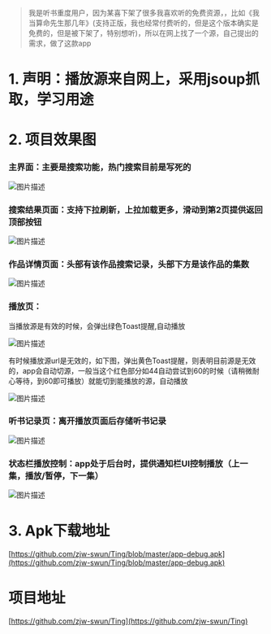 > 我是听书重度用户，因为某喜下架了很多我喜欢听的免费资源，，比如《我当算命先生那几年》(支持正版，我也经常付费听的，但是这个版本确实是免费的，但是被下架了，特别想听)，所以在网上找了一个源，自己提出的需求，做了这款app

# 1. 声明：播放源来自网上，采用jsoup抓取，学习用途

# 2. 项目效果图
### 主界面：主要是搜索功能，热门搜索目前是写死的

![图片描述](https://user-gold-cdn.xitu.io/2019/6/2/16b15a4b525bbdf1?w=278&h=581&f=png&s=26417)

### 搜索结果页面：支持下拉刷新，上拉加载更多，滑动到第2页提供返回顶部按钮

![图片描述](https://user-gold-cdn.xitu.io/2019/6/2/16b15a4b4f8082ff?w=257&h=505&f=png&s=40984)

### 作品详情页面：头部有该作品搜索记录，头部下方是该作品的集数

![图片描述](https://user-gold-cdn.xitu.io/2019/6/2/16b15a4b502e92f5?w=287&h=599&f=png&s=65227)

### 播放页：

当播放源是有效的时候，会弹出绿色Toast提醒,自动播放

![图片描述](https://user-gold-cdn.xitu.io/2019/6/2/16b15a4b4f6a7b8a?w=295&h=604&f=png&s=63208)

有时候播放源url是无效的，如下图，弹出黄色Toast提醒，则表明目前源是无效的，app会自动切源，一般当这个红色部分如44自动尝试到60的时候（请稍微耐心等待，到60即可播放）就能切到能播放的源，自动播放

![图片描述](https://user-gold-cdn.xitu.io/2019/6/2/16b15a4b537d24f7?w=298&h=594&f=png&s=35031)

### 听书记录页：离开播放页面后存储听书记录

![图片描述](https://user-gold-cdn.xitu.io/2019/6/2/16b15a4b4f4efcdd?w=291&h=614&f=png&s=41340)

### 状态栏播放控制：app处于后台时，提供通知栏UI控制播放（上一集，播放/暂停，下一集）

![图片描述](https://user-gold-cdn.xitu.io/2019/6/2/16b15a4b83c6af5c?w=294&h=603&f=png&s=39269)

# 3. Apk下载地址
[https://github.com/zjw-swun/Ting/blob/master/app-debug.apk](https://github.com/zjw-swun/Ting/blob/master/app-debug.apk)

# 项目地址
[https://github.com/zjw-swun/Ting](https://github.com/zjw-swun/Ting)